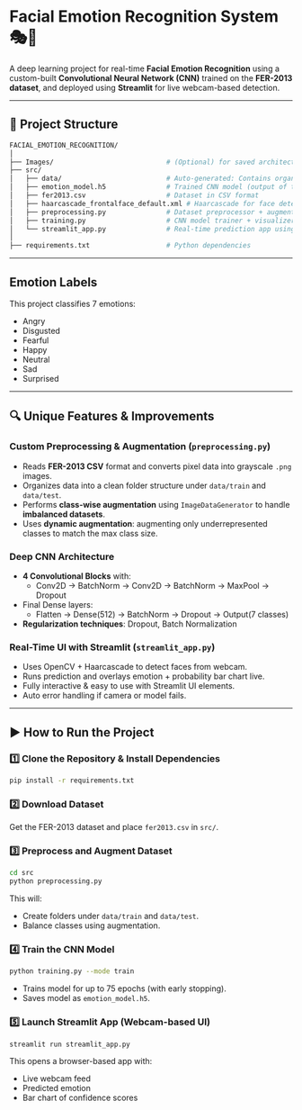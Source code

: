# Facial Emotion Recognition System 🎭🤖

A deep learning project for real-time **Facial Emotion Recognition** using a custom-built **Convolutional Neural Network (CNN)** trained on the **FER-2013 dataset**, and deployed using **Streamlit** for live webcam-based detection.

---
## 📁 Project Structure
```bash
FACIAL_EMOTION_RECOGNITION/
│
├── Images/                            # (Optional) for saved architecture/plots
├── src/
│   ├── data/                          # Auto-generated: Contains organized & augmented training/test images
│   ├── emotion_model.h5               # Trained CNN model (output of training.py)
│   ├── fer2013.csv                    # Dataset in CSV format
│   ├── haarcascade_frontalface_default.xml # Haarcascade for face detection
│   ├── preprocessing.py               # Dataset preprocessor + augmenter
│   ├── training.py                    # CNN model trainer + visualizer
│   └── streamlit_app.py               # Real-time prediction app using webcam
│
├── requirements.txt                   # Python dependencies
```

---
## Emotion Labels
This project classifies 7 emotions:
- Angry
- Disgusted
- Fearful
- Happy
- Neutral
- Sad
- Surprised

---
## 🔍 Unique Features & Improvements

### Custom Preprocessing & Augmentation (`preprocessing.py`)
- Reads **FER-2013 CSV** format and converts pixel data into grayscale `.png` images.
- Organizes data into a clean folder structure under `data/train` and `data/test`.
- Performs **class-wise augmentation** using `ImageDataGenerator` to handle **imbalanced datasets**.
- Uses **dynamic augmentation**: augmenting only underrepresented classes to match the max class size.

### Deep CNN Architecture
- **4 Convolutional Blocks** with:
  - Conv2D → BatchNorm → Conv2D → BatchNorm → MaxPool → Dropout
- Final Dense layers:
  - Flatten → Dense(512) → BatchNorm → Dropout → Output(7 classes)
- **Regularization techniques**: Dropout, Batch Normalization

### Real-Time UI with Streamlit (`streamlit_app.py`)
- Uses OpenCV + Haarcascade to detect faces from webcam.
- Runs prediction and overlays emotion + probability bar chart live.
- Fully interactive & easy to use with Streamlit UI elements.
- Auto error handling if camera or model fails.

---
## ▶️ How to Run the Project

### 1️⃣ Clone the Repository & Install Dependencies
```bash
pip install -r requirements.txt
```

### 2️⃣ Download Dataset
Get the FER-2013 dataset and place `fer2013.csv` in `src/`.

### 3️⃣ Preprocess and Augment Dataset
```bash
cd src
python preprocessing.py
```
This will:
- Create folders under `data/train` and `data/test`.
- Balance classes using augmentation.

### 4️⃣ Train the CNN Model
```bash
python training.py --mode train
```
- Trains model for up to 75 epochs (with early stopping).
- Saves model as `emotion_model.h5`.

### 5️⃣ Launch Streamlit App (Webcam-based UI)
```bash
streamlit run streamlit_app.py
```
This opens a browser-based app with:
- Live webcam feed
- Predicted emotion
- Bar chart of confidence scores

